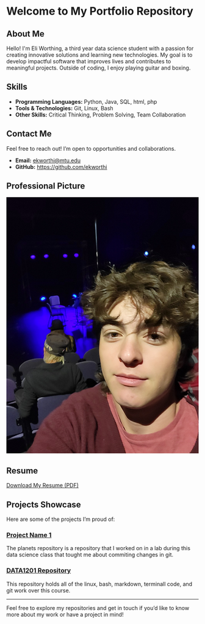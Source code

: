 # Welcome to My Portfolio Repository

## About Me
Hello! I'm Eli Worthing, a third year data science student with a passion for creating innovative solutions and learning new technologies. My goal is to develop impactful software that improves lives and contributes to meaningful projects. Outside of coding, I enjoy playing guitar and boxing.

## Skills
- **Programming Languages:** Python, Java, SQL, html, php
- **Tools & Technologies:** Git, Linux, Bash
- **Other Skills:** Critical Thinking, Problem Solving, Team Collaboration

## Contact Me
Feel free to reach out! I’m open to opportunities and collaborations.

- **Email:** ekworthi@mtu.edu
- **GitHub:** https://github.com/ekworthi

## Professional Picture
![Professional Headshot](20241011_192753.jpg)

## Resume
[Download My Resume (PDF)](EliWorthingResume.docx.pdf)

## Projects Showcase
Here are some of the projects I’m proud of:

### [Project Name 1](https://github.com/ekworthi/planets)
The planets repository is a repository that I worked on in a lab during this data science class that tought me about commiting changes in git.

### [DATA1201 Repository](https://github.com/ekworthi/DATA1201)
This repository holds all of the linux, bash, markdown, terminall code, and git work over this course.

---
Feel free to explore my repositories and get in touch if you’d like to know more about my work or have a project in mind!
